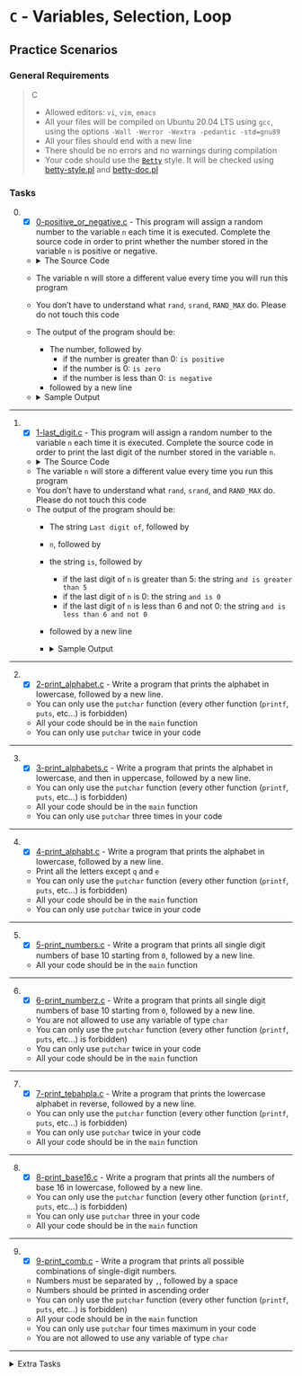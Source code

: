 # `C` - Variables, Selection, Loop

## Practice Scenarios

### General Requirements
  > C
  >- Allowed editors: `vi`, `vim`, `emacs`
  >- All your files will be compiled on Ubuntu 20.04 LTS using `gcc`, using the options `-Wall -Werror -Wextra -pedantic -std=gnu89`
  >- All your files should end with a new line
  >- There should be no errors and no warnings during compilation
  >- Your code should use the [`Betty`](https://github.com/holbertonschool/Betty/wiki) style. It will be checked using [betty-style.pl](https://github.com/holbertonschool/Betty/blob/master/betty-style.pl) and [betty-doc.pl](https://github.com/holbertonschool/Betty/blob/master/betty-doc.pl)


### Tasks
0. - [x] [0-positive_or_negative.c](0-positive_or_negative.c) - This program will assign a random number to the variable `n` each time it is executed. Complete the source code in order to print whether the number stored in the variable `n` is positive or negative.
    - <details>
      <summary>The Source Code</summary>
      
      ```c
      #include <stdlib.h>
      #include <time.h>
      /* more headers goes there */

      /* betty style doc for function main goes there */
      int main(void)
      {
        int n;

        srand(time(0));
        n = rand() - RAND_MAX / 2;
        /* your code goes there */
        return (0);
      }
      ```
    </details>
    
    - The variable n will store a different value every time you will run this program
    - You don’t have to understand what `rand`, `srand`, `RAND_MAX` do. Please do not touch this code
    - The output of the program should be:
      - The number, followed by
        - if the number is greater than 0: `is positive`
        - if the number is 0: `is zero`
        - if the number is less than 0: `is negative`
      - followed by a new line
    - <details>
      <summary>Sample Output</summary>
      
      ```
      -973398895 is negative
      266853958 is positive
      0 is zero
      ```
    </details>
    
----

1. - [x] [1-last_digit.c](1-last_digit.c) - This program will assign a random number to the variable `n` each time it is executed. Complete the source code in order to print the last digit of the number stored in the variable `n`.
    - <details>
      <summary>The Source Code</summary>
      
      ```c
      #include <stdlib.h>
      #include <time.h>
      /* more headers goes there */

      /* betty style doc for function main goes there */
      int main(void)
      {
        int n;

        srand(time(0));
        n = rand() - RAND_MAX / 2;
        /* your code goes there */
        return (0);
      }
      ```
    </details>

    - The variable `n` will store a different value every time you run this program
    - You don’t have to understand what `rand`, `srand`, and `RAND_MAX` do. Please do not touch this code
    - The output of the program should be:
      - The string `Last digit of`, followed by
      - `n`, followed by
      - the string `is`, followed by
        - if the last digit of `n` is greater than 5: the string `and is greater than 5`
        - if the last digit of `n` is 0: the string `and is 0`
        - if the last digit of `n` is less than 6 and not 0: the string `and is less than 6 and not 0`
      - followed by a new line
      - <details>
        <summary>Sample Output</summary>

        ```
        Last digit of 652334952 is 2 and is less than 6 and not 0
        Last digit of 45528266 is 6 and is greater than 5
        ast digit of 809065140 is 0 and is 0
        ```
      </details>
----

2. - [x] [2-print_alphabet.c](2-print_alphabet.c) - Write a program that prints the alphabet in lowercase, followed by a new line.
    - You can only use the `putchar` function (every other function (`printf`, `puts`, etc…) is forbidden)
    - All your code should be in the `main` function
    - You can only use `putchar` twice in your code
----

3. - [x] [3-print_alphabets.c](3-print_alphabets.c) - Write a program that prints the alphabet in lowercase, and then in uppercase, followed by a new line.
    - You can only use the `putchar` function (every other function (`printf`, `puts`, etc…) is forbidden)
    - All your code should be in the `main` function
    - You can only use `putchar` three times in your code
----

4. - [x] [4-print_alphabt.c](4-print_alphabt.c) - Write a program that prints the alphabet in lowercase, followed by a new line.
    - Print all the letters except `q` and `e`
    - You can only use the `putchar` function (every other function (`printf`, `puts`, etc…) is forbidden)
    - All your code should be in the `main` function
    - You can only use `putchar` twice in your code
----

5. - [x] [5-print_numbers.c](5-print_numbers.c) - Write a program that prints all single digit numbers of base 10 starting from `0`, followed by a new line.
    - All your code should be in the `main` function
----

6. - [x] [6-print_numberz.c](6-print_numberz.c) - Write a program that prints all single digit numbers of base 10 starting from `0`, followed by a new line.
    - You are not allowed to use any variable of type `char`
    - You can only use the `putchar` function (every other function (`printf`, `puts`, etc…) is forbidden)
    - You can only use `putchar` twice in your code
    - All your code should be in the `main` function
----

7. - [x] [7-print_tebahpla.c](7-print_tebahpla.c) - Write a program that prints the lowercase alphabet in reverse, followed by a new line.
    - You can only use the `putchar` function (every other function (`printf`, `puts`, etc…) is forbidden)
    - You can only use `putchar` twice in your code
    - All your code should be in the `main` function
----

8. - [x] [8-print_base16.c](8-print_base16.c) - Write a program that prints all the numbers of base 16 in lowercase, followed by a new line.
    - You can only use the `putchar` function (every other function (`printf`, `puts`, etc…) is forbidden)
    - You can only use `putchar` three in your code
    - All your code should be in the `main` function
----

9. - [x] [9-print_comb.c](9-print_comb.c) - Write a program that prints all possible combinations of single-digit numbers.
    - Numbers must be separated by `,`, followed by a space
    - Numbers should be printed in ascending order
    - You can only use the `putchar` function (every other function (`printf`, `puts`, etc…) is forbidden)
    - All your code should be in the `main` function
    - You can only use `putchar` four times maximum in your code
    - You are not allowed to use any variable of type `char`
----


<details>
   <summary>Extra Tasks</summary>
   
   10. - [x] [100-print_comb3.c](100-print_comb3.c) - Write a program that prints all possible different combinations of two digits.
        - Numbers must be separated by `,`, followed by a space
        - The two digits must be different
        - `01` and `10` are considered the same combination of the two digits `0` and `1`
        - Print only the smallest combination of two digits
        - Numbers should be printed in ascending order, with two digits
        - You can only use the `putchar` function (every other function (printf, puts, etc…) is forbidden)
        - You can only use `putchar` five times maximum in your code
        - You are not allowed to use any variable of type `char`
        - All your code should be in the `main` function
        - Sample Output
          ```
          01, 02, 03, 04, 05, 06, 07, 08, 09, 12, 13, 14, 15, 16, 17, 18, 19, 23, 24, 25, 26, 27, 28, 29, 34, 35, 36, 37, 38, 39, 45, 46, 47, 48, 49, 56, 57, 58, 59, 67, 68, 69, 78, 79, 89
          ```
  ----
  
   11. - [x] [101-print_comb4.c](101-print_comb4.c) - Write a program that prints all possible different combinations of three digits.
        - Numbers must be separated by `,`, followed by a space
        - The three digits must be different
        - `012`, `120`, `102`, `021`, `201`, `210` are considered the same combination of the three digits `0`, `1` and `2`
        - Print only the smallest combination of three digits
        - Numbers should be printed in ascending order, with three digits
        - You can only use the `putchar` function (every other function (`printf`, `puts`, etc…) is forbidden)
        - You can only use `putchar` six times maximum in your code
        - You are not allowed to use any variable of type `char`
        - All your code should be in the `main` function
        - Sample Output
          ```
          012, 013, 014, 015, 016, 017, 018, 019, 023, 024, 025, 026, 027, 028, 029, 034, 035, 036, 037, 038, 039, 045, 046, 047, 048, 049, 056, 057, 058, 059, 067, 068, 069, 078, 079, 089, 123, 124, 125, 126, 127, 128, 129, 134, 135, 136, 137, 138, 139, 145, 146, 147, 148, 149, 156, 157, 158, 159, 167, 168, 169, 178, 179, 189, 234, 235, 236, 237, 238, 239, 245, 246, 247, 248, 249, 256, 257, 258, 259, 267, 268, 269, 278, 279, 289, 345, 346, 347, 348, 349, 356, 357, 358, 359, 367, 368, 369, 378, 379, 389, 456, 457, 458, 459, 467, 468, 469, 478, 479, 489, 567, 568, 569, 578, 579, 589, 678, 679, 689, 789
          ```
  ----

   12. - [x] [102-print_comb5.c](102-print_comb5.c) - Write a program that prints all possible combinations of two two-digit numbers.
        - The numbers should range from `0` to `99`
        - The two numbers should be separated by a space
        - All numbers should be printed with two digits. `1` should be printed as `01`
        - The combination of numbers must be separated by comma, followed by a space
        - The combinations of numbers should be printed in ascending order
        - `00 01` and `01 00` are considered as the same combination of the numbers `0` and `1`
        - You can only use the `putchar` function (every other function (`printf`, `puts`, etc…) is forbidden)
        - You can only use `putchar` eight times maximum in your code
        - You are not allowed to use any variable of type `char`
        - All your code should be in the `main` function
        - Sample Output
          ```
          00 01, 00 02, 00 03, 00 04, 00 05, 00 06, 00 07, 00 08, 00 09, 00 10, 00 11, [...] 40 91, 40 92, 40 93, 40 94, 40 95, 40 96, 40 97, 40 98, 40 99, 41 42, 41 43, 41 44, 41 45, 41 46, 41 47, 41 48, 41 49, 41 50, 41 51, 41 52, 41 53 [...] 93 95, 93 96, 93 97, 93 98, 93 99, 94 95, 94 96, 94 97, 94 98, 94 99, 95 96, 95 97, 95 98, 95 99, 96 97, 96 98, 96 99, 97 98, 97 99, 98 99
          ```
</details>





